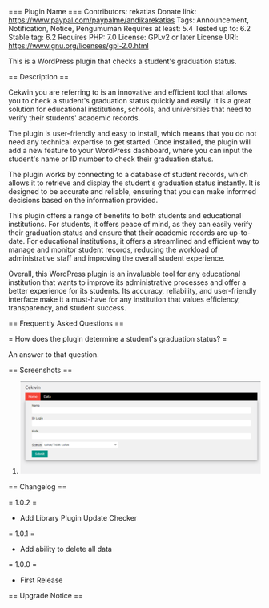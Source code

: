 === Plugin Name ===
Contributors: rekatias
Donate link: https://www.paypal.com/paypalme/andikarekatias
Tags: Announcement, Notification, Notice, Pengumuman
Requires at least: 5.4
Tested up to: 6.2
Stable tag: 6.2
Requires PHP: 7.0
License: GPLv2 or later
License URI: https://www.gnu.org/licenses/gpl-2.0.html

This is a WordPress plugin that checks a student's graduation status.

== Description ==

Cekwin you are referring to is an innovative and efficient tool that allows you to check a student's graduation status quickly and easily. It is a great solution for educational institutions, schools, and universities that need to verify their students' academic records.

The plugin is user-friendly and easy to install, which means that you do not need any technical expertise to get started. Once installed, the plugin will add a new feature to your WordPress dashboard, where you can input the student's name or ID number to check their graduation status.

The plugin works by connecting to a database of student records, which allows it to retrieve and display the student's graduation status instantly. It is designed to be accurate and reliable, ensuring that you can make informed decisions based on the information provided.

This plugin offers a range of benefits to both students and educational institutions. For students, it offers peace of mind, as they can easily verify their graduation status and ensure that their academic records are up-to-date. For educational institutions, it offers a streamlined and efficient way to manage and monitor student records, reducing the workload of administrative staff and improving the overall student experience.

Overall, this WordPress plugin is an invaluable tool for any educational institution that wants to improve its administrative processes and offer a better experience for its students. Its accuracy, reliability, and user-friendly interface make it a must-have for any institution that values efficiency, transparency, and student success.

== Frequently Asked Questions ==

= How does the plugin determine a student's graduation status? =

An answer to that question.

== Screenshots ==

1. ![Screenshot 1](assets/ss.png)

== Changelog ==

= 1.0.2 =
* Add Library Plugin Update Checker

= 1.0.1 =
* Add ability to delete all data
  
= 1.0.0 =
* First Release

== Upgrade Notice ==